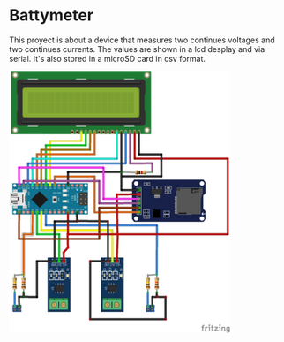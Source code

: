 # Battymeter

This proyect is about a device that measures two continues voltages and two continues currents. The values are shown in a lcd desplay and via serial. It's also stored in a microSD card in csv format.

<img src="schematic/BattyMeter_schematic_bb.png" width="400">